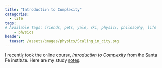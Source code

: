 ```yaml
---
title: "Introduction to Complexity"
categories:
  - life
tags:
# Available Tags: friends, pets, yale, ski, physics, philosophy, life
    - physics
header:
  teaser: /assets/images/physics/Scaling_in_city.png
---
```


I recently took the online course, *Introduction to Complexity* from the Santa Fe institute.
Here are my study [notes](/assets/Intro_to_complexity.pdf).
